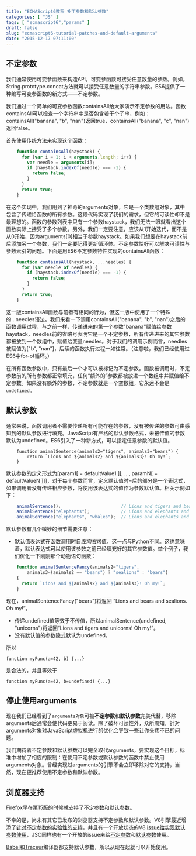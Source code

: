 ```yaml
---
title: "ECMAScript6教程 补丁参数和默认参数"
categories: [ "JS" ]
tags: [ "ecmascript6","params" ]
draft: false
slug: "ecmascript6-tutorial-patches-and-default-arguments"
date: "2015-12-17 07:11:00"
---
```


## 不定参数

我们通常使用可变参函数来构造API，可变参函数可接受任意数量的参数。例如，String.prototype.concat方法就可以接受任意数量的字符串参数。ES6提供了一种编写可变参函数的新方式——不定参数。

我们通过一个简单的可变参数函数containsAll给大家演示不定参数的用法。函数containsAll可以检查一个字符串中是否包含若干个子串，例如：containsAll("banana", "b", "nan")返回true，containsAll("banana", "c", "nan")返回false。

首先使用传统方法来实现这个函数：
```javascript
    function containsAll(haystack) {
      for (var i = 1; i < arguments.length; i++) {
        var needle = arguments[i];
        if (haystack.indexOf(needle) === -1) {
          return false;
        }
      }
      return true;
    }
```
在这个实现中，我们用到了神奇的arguments对象，它是一个类数组对象，其中包含了传递给函数的所有参数。这段代码实现了我们的需求，但它的可读性却不是最理想的。函数的参数列表中只有一个参数haystack，我们无法一眼就看出这个函数实际上接受了多个参数。另外，我们一定要注意，应该从1开始迭代，而不是从0开始，因为arguments[0]相当于参数haystack。如果我们想要在haystack前后添加另一个参数，我们一定要记得更新循环体。不定参数恰好可以解决可读性与参数索引的问题。下面是用ES6不定参数特性实现的containsAll函数：


<!--more-->


```javascript
    function containsAll(haystack, ...needles) {
      for (var needle of needles) {
        if (haystack.indexOf(needle) === -1) {
          return false;
        }
      }
      return true;
    }
```

这一版containsAll函数与前者有相同的行为，但这一版中使用了一个特殊的...needles语法。我们来看一下调用containsAll("banana", "b", "nan")之后的函数调用过程，与之前一样，传递进来的第一个参数"banana"赋值给参数haystack，needles前的省略号表明它是一个不定参数，所有传递进来的其它参数都被放到一个数组中，赋值给变量needles。对于我们的调用示例而言，needles被赋值为["b", "nan"]，后续的函数执行过程一如往常。（注意啦，我们已经使用过ES6中for-of循环。）

在所有函数参数中，只有最后一个才可以被标记为不定参数。函数被调用时，不定参数前的所有参数都正常填充，任何“额外的”参数都被放进一个数组中并赋值给不定参数。如果没有额外的参数，不定参数就是一个空数组，它永远不会是`undefined`。

## 默认参数

通常来说，函数调用者不需要传递所有可能存在的参数，没有被传递的参数可由感知到的默认参数进行填充。JavaScript有严格的默认参数格式，未被传值的参数默认为undefined。ES6引入了一种新方式，可以指定任意参数的默认值。

```javasccipt
    function animalSentence(animals2="tigers", animals3="bears") {
        return `Lions and ${animals2} and ${animals3}! Oh my!`;
    }
```
默认参数的定义形式为[param1[ = defaultValue1 ][, ..., paramN[ = defaultValueN ]]]，对于每个参数而言，定义默认值时=后的部分是一个表达式，如果调用者没有传递相应参数，将使用该表达式的值作为参数默认值。相关示例如下：

```javascript
    animalSentence();                       // Lions and tigers and bears! Oh my!
    animalSentence("elephants");            // Lions and elephants and bears! Oh my!
    animalSentence("elephants", "whales");  // Lions and elephants and whales! Oh my!
```

默认参数有几个微妙的细节需要注意：

 - 默认值表达式在函数调用时自*左向右*求值，这一点与Python不同。这也意味着，默认表达式可以使用该参数之前已经填充好的其它参数值。举个例子，我们优化一下刚刚那个动物语句函数：

```javascript
    function animalSentenceFancy(animals2="tigers",
        animals3=(animals2 == "bears") ? "sealions" : "bears")
    {
      return `Lions and ${animals2} and ${animals3}! Oh my!`;
    }
```

现在，animalSentenceFancy("bears")将返回 “Lions and bears and sealions. Oh my!”。

 - 传递undefined值等效于不传值，所以animalSentence(undefined, "unicorns")将返回“Lions
   and tigers and unicorns! Oh my!”。
 - 没有默认值的参数隐式默认为undefined，

所以

`function myFunc(a=42, b) {...}`

是合法的，并且等效于

`function myFunc(a=42, b=undefined) {...}`

## 停止使用arguments

现在我们已经看到了`arguments对象`可被**不定参数**和**默认参数**完美代替，移除arguments后通常会使代码更易于阅读。除了破坏可读性外，众所周知，针对arguments对象对JavaScript虚拟机进行的优化会导致一些让你头疼不已的问题。

我们期待着不定参数和默认参数可以完全取代arguments，要实现这个目标，标准中增加了相应的限制：在使用不定参数或默认参数的函数中禁止使用arguments对象。曾经实现过arguments的引擎不会立即移除对它的支持，当然，现在更推荐使用不定参数和默认参数。

## 浏览器支持

Firefox早在第15版的时候就支持了不定参数和默认参数。

不幸的是，尚未有其它已发布的浏览器支持不定参数和默认参数。V8引擎最近增添了[针对不定参数的实验性的支持](https://code.google.com/p/v8/issues/detail?id=2159)，并且有一个开放状态的V8 [issue给实现默认参数使用](https://code.google.com/p/v8/issues/detail?id=2160)，JSC同样也有一个开放的issue来给[不定参数](https://bugs.webkit.org/show_bug.cgi?id=38408)和[默认参数](https://bugs.webkit.org/show_bug.cgi?id=38409)使用。

[Babel](http://babeljs.io/)和[Traceur](https://github.com/google/traceur-compiler#what-is-traceur)编译器都支持默认参数，所以从现在起就可以开始使用。
